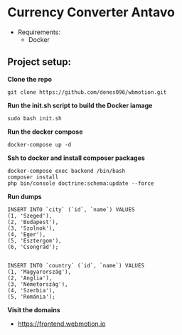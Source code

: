 # Currency Converter Antavo

- Requirements:
  - Docker
  
## Project setup:
**Clone the repo**

```git clone https://github.com/denes096/wbmotion.git```

**Run the init.sh script to build the Docker iamage**

```sudo bash init.sh```

**Run the docker compose**

```docker-compose up -d```

**Ssh to docker and install composer packages**

```
docker-compose exec backend /bin/bash
composer install
php bin/console doctrine:schema:update --force
```

**Run dumps**
```
INSERT INTO `city` (`id`, `name`) VALUES
(1, 'Szeged'),
(2, 'Budapest'),
(3, 'Szolnok'),
(4, 'Eger'),
(5, 'Esztergom'),
(6, 'Csongrád');


INSERT INTO `country` (`id`, `name`) VALUES
(1, 'Magyarország'),
(2, 'Anglia'),
(3, 'Németország'),
(4, 'Szerbia'),
(5, 'Románia');
```

**Visit the domains**
* https://frontend.webmotion.io

